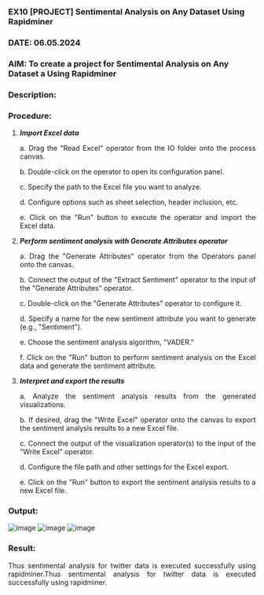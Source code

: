 ### EX10 [PROJECT] Sentimental Analysis on Any Dataset Using Rapidminer
### DATE: 06.05.2024
### AIM: To create a project for Sentimental Analysis on Any Dataset a Using Rapidminer
### Description: 
<div align = "justify">

### Procedure:
1) ***Import Excel data***
    <p>a. Drag the "Read Excel" operator from the IO folder onto the process canvas.
    <p>b. Double-click on the operator to open its configuration panel.
    <p>c. Specify the path to the Excel file you want to analyze.
    <p>d. Configure options such as sheet selection, header inclusion, etc.
    <p>e. Click on the "Run" button to execute the operator and import the Excel data.
2) ***Perform sentiment analysis with Generate Attributes operator***
    <p>a. Drag the "Generate Attributes" operator from the Operators panel onto the canvas.
    <p>b. Connect the output of the "Extract Sentiment" operator to the input of the "Generate Attributes" operator.
    <p>c. Double-click on the "Generate Attributes" operator to configure it.
    <p>d. Specify a name for the new sentiment attribute you want to generate (e.g., "Sentiment").
    <p>e. Choose the sentiment analysis algorithm, "VADER."
    <p>f. Click on the "Run" button to perform sentiment analysis on the Excel data and generate the sentiment attribute.
3) ***Interpret and export the results***
    <p>a. Analyze the sentiment analysis results from the generated visualizations.
    <p>b. If desired, drag the "Write Excel" operator onto the canvas to export the sentiment analysis results to a new Excel file.
    <p>c. Connect the output of the visualization operator(s) to the input of the "Write Excel" operator.
    <p>d. Configure the file path and other settings for the Excel export.
    <p>e. Click on the "Run" button to export the sentiment analysis results to a new Excel file.

### Output:
![image](https://github.com/amurthavaahininagarajan/WDM_EXP10/assets/118679102/087fd1a3-9dd8-4e3f-8b09-3bb3a57d7685)
![image](https://github.com/amurthavaahininagarajan/WDM_EXP10/assets/118679102/3e7416e1-5982-4d3a-825b-da32f71b03e7)
![image](https://github.com/amurthavaahininagarajan/WDM_EXP10/assets/118679102/31faacdf-a75c-493d-88c1-32daf556402f)


### Result:
Thus sentimental analysis for twitter data is executed successfully using rapidminer.Thus sentimental analysis for twitter data is executed successfully using rapidminer.
